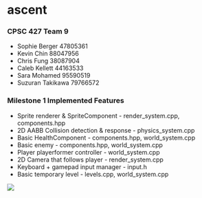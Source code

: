 # ascent

### CPSC 427 Team 9
- Sophie Berger 47805361
- Kevin Chin 88047956
- Chris Fung 38087904
- Caleb Kellett 44163533
- Sara Mohamed 95590519
- Suzuran Takikawa 79766572

### Milestone 1 Implemented Features
- Sprite renderer & SpriteComponent - render_system.cpp, components.hpp
- 2D AABB Collision detection & response - physics_system.cpp
- Basic HealthComponent - components.hpp, world_system.cpp
- Basic enemy - components.hpp, world_system.cpp
- Player playerformer controller - world_system.cpp
- 2D Camera that follows player - render_system.cpp
- Keyboard + gamepad input manager - input.h
- Basic temporary level - levels.cpp, world_system.cpp

![](https://i.imgur.com/FbSTS7T.png)
